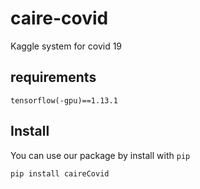 # caire-covid
Kaggle system for covid 19

## requirements
```
tensorflow(-gpu)==1.13.1
```

## Install
You can use our package by install with ```pip```
```
pip install caireCovid
```
